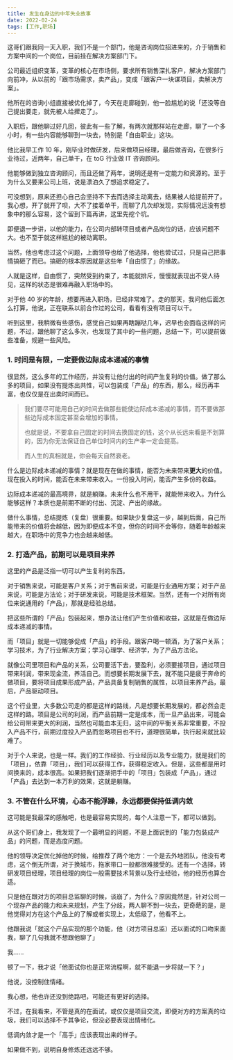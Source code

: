 ```yaml
---
title: 发生在身边的中年失业故事
date: 2022-02-24
tags: [工作,职场]
---
```


这哥们跟我同一天入职，我们不是一个部门，他是咨询岗位招进来的，介于销售和方案中间的一个岗位，目前挂在解决方案部门下。

公司最近组织变革，变革的核心在市场侧，要求所有销售深扎客户，解决方案部门向前冲，从以前的「跟市场需求，卖产品」，变成「跟客户一块谋项目，卖解决方案」。

他所在的咨询小组直接被优化掉了，今天在走廊碰到，他一脸尴尬的说「还没等自己提出要走，就先被人给撵走了」。

<!-- more -->

入职后，跟他聊过好几回，彼此有一些了解，有两次就那样站在走廊，聊了一个多小时，有一些内容能够聊到一块去，特别是「自由职业」这块。

他比我早工作 10 年，刚毕业时做研发，后来做项目经理，最后做咨询，在很多行业待过，近两年，自己单干，在 toG 行业做 IT 咨询顾问。

他能够做到独立咨询顾问，而且还做了两年，说明还是有一定能力和资源的。至于为什么又要来公司上班，说是漂泊久了想追求稳定了。

可没想到，原来还担心自己会坚持不下去而选择主动离去，结果被人给提前开了。我心想，开了就开了呗，大不了接着单干，而聊了几次却发现，实际情况远没有想象中的那么容易，这个留到下篇再讲，这里先挖个坑。

即便退一步讲，以他的能力，在公司内部转项目或者产品岗位的话，应该问题不大。也不至于就这样尴尬的被动离职。

当然，他也考虑过这个问题，上面领导也给了他选择，他也尝试过，只是自己把事情搞砸了而已。搞砸的根本原因就是这些年「自由惯了」的缘故。

人就是这样，自由惯了，突然受到约束了，本能就排斥，慢慢就表现出不受人待见，这样的状态是很难再融入职场中的。

对于他 40 岁的年龄，想要再进入职场，已经非常难了。走的那天，我问他后面怎么打算，他说，正在联系以前合作过的公司，看看有没有项目可以干。

听到这里，我稍微有些感伤，感觉自己如果再瞎蹦哒几年，迟早也会面临这样的问题，不过，跟他聊了这么多次，也发现了其中的一些问题，总结一下，可以提前做些准备，规避一些风险。

### 1. 时间是有限，一定要做边际成本递减的事情

很显然，这么多年的工作经历，并没有让他付出的时间产生复利的价值。做了那么多的项目，如果没有提炼出共性，可以包装成「产品」的东西，那么，经历再丰富，也仅仅是在出卖时间而已。

> 我们要尽可能用自己的时间去做那些能使边际成本递减的事情，而不要做那些边际成本固定甚至会增加的事情。
>
> 也就是说，不要拿自己固定的时间去换固定的钱，这个从长远来看是不划算的，因为你无法保证自己单位时间内的生产率一定会提高。
>
> 而人生的真相就是，你会每天自然衰老。

什么是边际成本递减的事情？就是现在在做的事情，能否为未来带来**更大**的价值。现在投入的时间，能否在未来带来收入。一份投入时间，能否产生多份的收益。

边际成本递减的最高境界，就是躺赚。未来什么也不用干，就能带来收入。为什么能够这样？本质也是前期不断的付出、沉淀、产出的缘故。

做什么事情，总结提炼（复盘）很重要。如果缺少复盘这一步，越到后面，自己所能带来的价值将会越低，因为即便成本不变，但你的时间不会等你，随着年龄越来越大，在职场中的竞争力也会越来越低。

### 2. 打造产品，前期可以是项目来养
这里的产品是泛指一切可以产生复利的东西。

对于销售来说，可能是客户关系；对于售前来说，可能是行业通用方案；对于产品来说，可能是方法论；对于研发来说，可能是技术框架。当然，还有一个对所有岗位来说通用的「产品」，那就是经验总结。

把这些所谓的「产品」包装起来，想办法让他们产生价值和收益，这就是在做边际成本递减的事情。

而「项目」就是一切能够促成「产品」的手段。跟客户喝一顿酒，为了客户关系；学习技术，为了行业解决方案；学习心理学、经济学，为了产品方法论。

就像公司里项目和产品的关系，公司要活下去，要盈利，必须要接项目，通过项目带来利润，带来现金流，养活自己。而想要长期发展下去，就不能只是疲于奔命的做项目，要将项目成果形成产品，产品具备复制销售的属性，以项目来养产品，最后，产品驱动项目。

这个行业里，大多数公司走的都是这样的路线，凡是想要长期发展的，都必然会走这样的路。项目是公司的利润，而产品前期一定是成本，而一旦产品出来，可能会给公司带来更大的利润，当然也可能血本无归，这中间的平衡关系非常重要，不投入产品不行，前期过度投入产品而忽略项目也不行，道理很简单，执行起来就比较难了。

对于个人来说，也是一样。我们的工作经验、行业经历以及专业能力，就是我们的「项目」，依靠「项目」，我们可以获得工作，获得稳定收入。但是，这些都是用时间换来的，成本很高。如果把我们逐渐把手中的「项目」包装成「产品」，通过「产品」去达到一本万利的效果，这就是躺赚。

### 3. 不管在什么环境，心态不能浮躁，永远都要保持低调内敛
这可能是我最深的感触吧，也是最容易实现的，每个人注意一下，都可以做到。

从这个哥们身上，我发现了一个最明显的问题，不是上面说到的「能力包装成产品」的问题，而是态度问题。

他的领导决定优化掉他的时候，给推荐了两个地方：一个是去外地团队，他没有考虑，这个倒无所谓，对于换城市，拖家带口一般都很难接受的。还有一个选择，转研发项目经理，项目经理的岗位一般需要技术背景以及行业经验，他的经历也算合适。

只是他在跟对方的项目总监聊的时候，谈崩了，为什么？原因竟然是，针对公司一个现存产品的能力和未来规划，产生了分歧，两人聊不到一块去，更奇葩的是，是他觉得对方在这个产品上的了解或者实现上，太低级了，他看不上。

他跟我说「就这个产品实现的那个功能，他（对方项目总监）还以面试的口吻来面我，聊了几句我就不想跟他聊了」

我……

顿了一下，我才说「他面试你也是正常流程啊，就不能退一步将就一下？」

他说，没控制住情绪。

我心想，他也许还没到绝路吧，可能还有更好的选择。

不过，在我看来，不管是真的在面试，或仅仅是项目交流，即便对方的方案真的垃圾，我们可以选择不予其争论，但没必要表现出情绪化。

低调内敛才是一个「高手」应该表现出来的样子。

如果做不到，说明自身修炼还远远不够。

